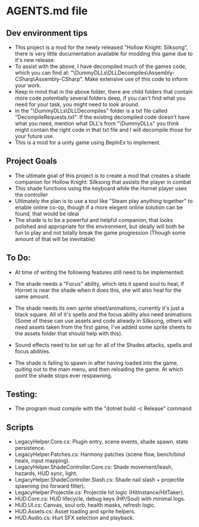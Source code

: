 # AGENTS.md file

## Dev environment tips
- This project is a mod for the newly released "Hollow Knight: Silksong", there is very little documentation available for modding this game due to it's new release.
- To assist with the above, I have decompiled much of the games code, which you can find at: "\DummyDLLs\DLLDecompiles\Assembly-CSharp\Assembly-CSharp". Make extensive use of this code to inform your work.
- Keep in mind that in the above folder, there are child folders that contain more code potentially several folders deep, if you can't find what you need for your task, you might need to look around.
- In the "\DummyDLLs\DLLDecompiles" folder is a txt file called "DecompileRequests.txt". If the existing decompiled code doesn't have what you need, mention what DLL's from "\DummyDLLs" you think might contain the right code in that txt file and I will decompile those for your future use.
- This is a mod for a unity game using BepInEx to implement.


## Project Goals
- The ultimate goal of this project is to create a mod that creates a shade companion for Hollow Knight: Silksong that assists the player in combat
- This shade functions using the keyboard while the Hornet player uses the controller
- Ultimately the plan is to use a tool like "Steam play anything together" to enable online co-op, though if a more elegent online solution can be found, that would be ideal
- The shade is to be a powerful and helpful companion, that looks polished and appropriate for the environment, but ideally will both be fun to play and not totally break the game progression (Though some amount of that will be inevitable)


## To Do:
- At time of writing the following features still need to be implemented:


- The shade needs a "Focus" ability, which lets it spend soul to heal, if Hornet is near the shade when it does this, she will also heal for the same amount.
- The shade needs its own sprite sheet/animations, currently it's just a black square. All of it's spells and the focus ability also need animations (Some of these can use assets and code already in Silksong, others will need assets taken from the first game, I've added some sprite sheets to the assets folder that should help with this).
- Sound effects need to be set up for all of the Shades attacks, spells and focus abilities.
- The shade is failing to spawn in after having loaded into the game, quiting out to the main menu, and then reloading the game. At which point the shade stops ever respawning.


## Testing:

- The program must compile with the "dotnet build -c Release" command

## Scripts
- LegacyHelper.Core.cs: Plugin entry, scene events, shade spawn, state persistence.
- LegacyHelper.Patches.cs: Harmony patches (scene flow, bench/bind heals, input mapping).
- LegacyHelper.ShadeController.Core.cs: Shade movement/leash, hazards, HUD sync, light.
- LegacyHelper.ShadeController.Slash.cs: Shade nail slash + projectile spawning (no forward filter).
- LegacyHelper.Projectile.cs: Projectile hit logic (HitInstance/HitTaker).
- HUD.Core.cs: HUD lifecycle, debug keys (HP/Soul) with minimal logs.
- HUD.UI.cs: Canvas, soul orb, health masks, refresh logic.
- HUD.Assets.cs: Asset loading and sprite helpers.
- HUD.Audio.cs: Hurt SFX selection and playback.
